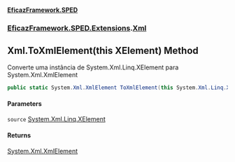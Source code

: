 #### [EficazFramework.SPED](EficazFrameworkSPED.md 'EficazFramework SPED')
### [EficazFramework.SPED.Extensions](EficazFramework.SPED.Extensions.md 'EficazFramework.SPED.Extensions').[Xml](EficazFramework.SPED.Extensions/Xml.md 'EficazFramework.SPED.Extensions.Xml')

## Xml.ToXmlElement(this XElement) Method

Converte uma instância de System.Xml.Linq.XElement para System.Xml.XmlElement

```csharp
public static System.Xml.XmlElement ToXmlElement(this System.Xml.Linq.XElement source);
```
#### Parameters

<a name='EficazFramework.SPED.Extensions.Xml.ToXmlElement(thisSystem.Xml.Linq.XElement).source'></a>

`source` [System.Xml.Linq.XElement](https://docs.microsoft.com/en-us/dotnet/api/System.Xml.Linq.XElement 'System.Xml.Linq.XElement')

#### Returns
[System.Xml.XmlElement](https://docs.microsoft.com/en-us/dotnet/api/System.Xml.XmlElement 'System.Xml.XmlElement')